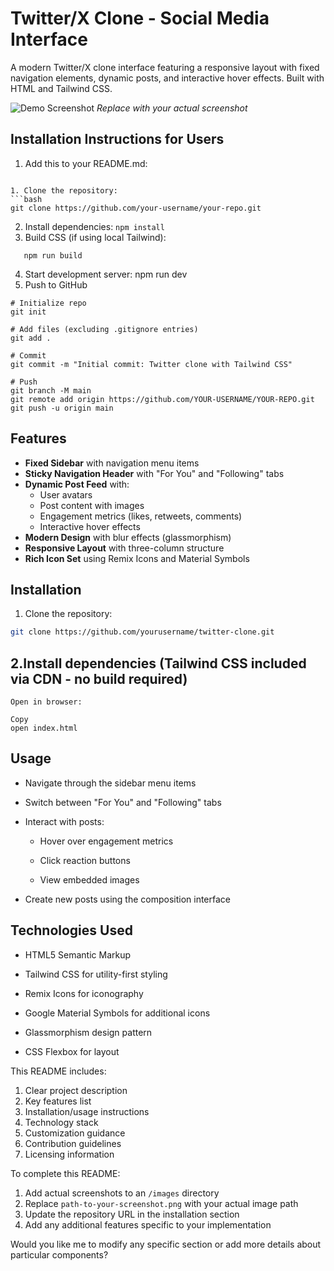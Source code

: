 # Twitter/X Clone - Social Media Interface

A modern Twitter/X clone interface featuring a responsive layout with fixed navigation elements, dynamic posts, and interactive hover effects. Built with HTML and Tailwind CSS.

![Demo Screenshot](./path-to-your-screenshot.png) *Replace with your actual screenshot*


## Installation Instructions for Users
1. Add this to your README.md:
```## Installation

1. Clone the repository:
```bash
git clone https://github.com/your-username/your-repo.git
```
2. Install dependencies:
   ```npm install```
3. Build CSS (if using local Tailwind):
```
   npm run build
```
4. Start development server:
   npm run dev
5. Push to GitHub
```
# Initialize repo
git init

# Add files (excluding .gitignore entries)
git add .

# Commit
git commit -m "Initial commit: Twitter clone with Tailwind CSS"

# Push
git branch -M main
git remote add origin https://github.com/YOUR-USERNAME/YOUR-REPO.git
git push -u origin main
```
## Features

- **Fixed Sidebar** with navigation menu items
- **Sticky Navigation Header** with "For You" and "Following" tabs
- **Dynamic Post Feed** with:
  - User avatars
  - Post content with images
  - Engagement metrics (likes, retweets, comments)
  - Interactive hover effects
- **Modern Design** with blur effects (glassmorphism)
- **Responsive Layout** with three-column structure
- **Rich Icon Set** using Remix Icons and Material Symbols

## Installation

1. Clone the repository:
```bash
git clone https://github.com/yourusername/twitter-clone.git
```

## 2.Install dependencies (Tailwind CSS included via CDN - no build required)
```
Open in browser:

Copy
open index.html
```
## Usage
- Navigate through the sidebar menu items

- Switch between "For You" and "Following" tabs

- Interact with posts:

    -    Hover over engagement metrics

    -   Click reaction buttons

    -   View embedded images

- Create new posts using the composition interface

## Technologies Used
- HTML5 Semantic Markup

- Tailwind CSS for utility-first styling

- Remix Icons for iconography

- Google Material Symbols for additional icons

- Glassmorphism design pattern

- CSS Flexbox for layout



This README includes:
1. Clear project description
2. Key features list
3. Installation/usage instructions
4. Technology stack
5. Customization guidance
6. Contribution guidelines
7. Licensing information

To complete this README:
1. Add actual screenshots to an `/images` directory
2. Replace `path-to-your-screenshot.png` with your actual image path
3. Update the repository URL in the installation section
4. Add any additional features specific to your implementation

Would you like me to modify any specific section or add more details about particular components?
